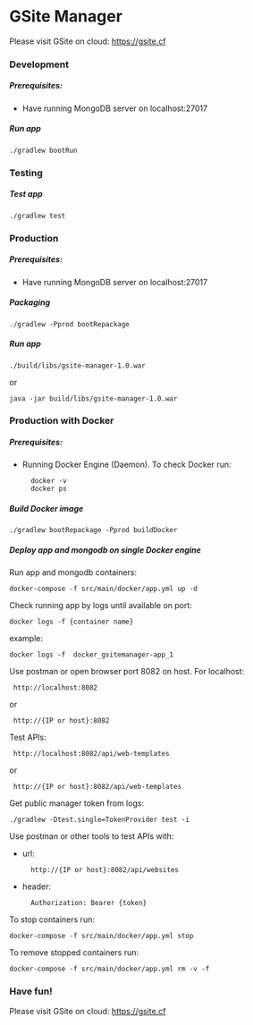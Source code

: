 # GSite Manager
Please visit GSite on cloud: https://gsite.cf

### Development
##### Prerequisites:
- Have running MongoDB server on localhost:27017

##### Run app
    
    ./gradlew bootRun

### Testing
##### Test app
 
    ./gradlew test
    
### Production
##### Prerequisites:
- Have running MongoDB server on localhost:27017

##### Packaging
    
    ./gradlew -Pprod bootRepackage
##### Run app
    
    ./build/libs/gsite-manager-1.0.war
or

    java -jar build/libs/gsite-manager-1.0.war

### Production with Docker
##### Prerequisites:
- Running Docker Engine (Daemon). To check Docker run:
    
        docker -v
        docker ps
        
##### Build Docker image
      
    ./gradlew bootRepackage -Pprod buildDocker
        
##### Deploy app and mongodb on single Docker engine
Run app and mongodb containers:

    docker-compose -f src/main/docker/app.yml up -d

Check running app by logs until available on port:
    
    docker logs -f {container name} 
example:

    docker logs -f  docker_gsitemanager-app_1
Use postman or open browser port 8082 on host. For localhost:
     
     http://localhost:8082
or 
   
     http://{IP or host}:8082

Test APIs:
    
     http://localhost:8082/api/web-templates
or
     
     http://{IP or host}:8082/api/web-templates
     
Get public manager token from logs:
    
    ./gradlew -Dtest.single=TokenProvider test -i

Use postman or other tools to test APIs with:
- url: 
    
        http://{IP or host}:8082/api/websites
        
- header:
        
        Authorization: Bearer {token}

To stop containers run:

    docker-compose -f src/main/docker/app.yml stop
    
To remove stopped containers run:

    docker-compose -f src/main/docker/app.yml rm -v -f   
    
### Have fun!    
Please visit GSite on cloud: https://gsite.cf
